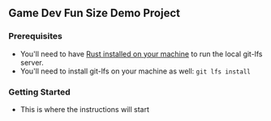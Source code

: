 ## Game Dev Fun Size Demo Project

### Prerequisites
- You'll need to have [Rust installed on your machine](https://www.rust-lang.org/tools/install) to run the local git-lfs server.
- You'll need to install git-lfs on your machine as well: `git lfs install`

### Getting Started
- This is where the instructions will start